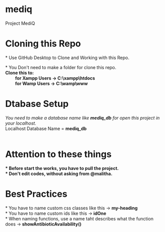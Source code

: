 # mediq
Project MediQ

# Cloning this Repo
\* Use GitHub Desktop to Clone and Working with this Repo.<br/>

\* You Don't need to make a folder for clone this repo.</br>
<strong>
Clone this to:</br>
&emsp;&emsp; for Xampp Users -> C:\xampp\htdocs</br>
&emsp;&emsp; for Wamp Users -> C:\wamp\www</br>
</strong>

# Dtabase Setup
*You need to make a database name like <strong>mediq_db</strong> for open this project in your localhost.*<br />
Localhost Database Name = <strong>mediq_db</strong><br /><br />
   
# Attention to these things
<strong>* Before start the works, you have to pull the project.</strong><br />
<strong>* Don't edit codes, without asking from @malitha.</strong><br />

# Best Practices
\* You have to name custom css classes like this -> <strong>my-heading </strong><br />
\* You have to name custom ids like this -><strong> idOne </strong><br />
\* When naming functions, use a name taht describes what the function does -><strong> showAntibioticAvailability() </strong><br />

